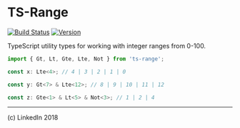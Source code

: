 # TS-Range

[![Build Status](https://travis-ci.org/mike-north/ts-range.svg?branch=master)](https://travis-ci.org/mike-north/ts-range)
[![Version](https://img.shields.io/npm/v/:package.svg)](http://npmjs.com/package/ts-range)

TypeScript utility types for working with integer ranges from 0-100.

```ts
import { Gt, Lt, Gte, Lte, Not } from 'ts-range';

const x: Lte<4>; // 4 | 3 | 2 | 1 | 0

const y: Gt<7> & Lte<12>; // 8 | 9 | 10 | 11 | 12

const z: Gte<1> & Lt<5> & Not<3>; // 1 | 2 | 4

```

---
(c) LinkedIn 2018
